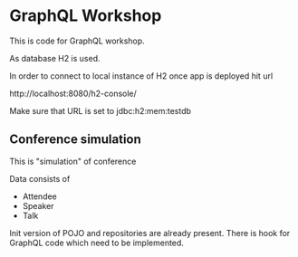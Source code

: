 # GraphQL Workshop


This is code for GraphQL workshop. 

As database H2 is used. 

In order to connect to local instance of H2 once app is deployed hit url 

http://localhost:8080/h2-console/

Make sure that URL is set to jdbc:h2:mem:testdb

## Conference simulation

This is "simulation" of conference 


Data consists of 
* Attendee
* Speaker
* Talk

Init version of POJO and repositories are already present. 
There is hook for GraphQL code which need to be implemented. 



 

